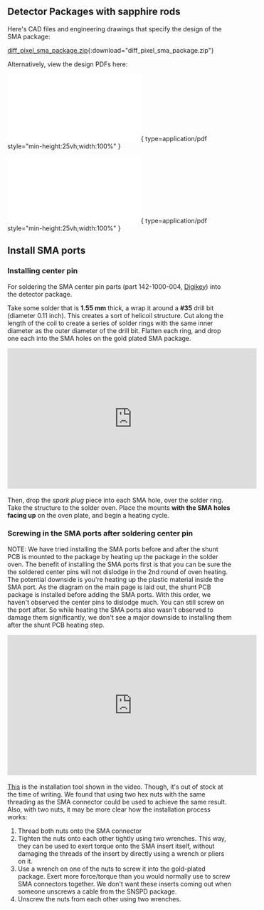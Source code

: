 ## Detector Packages with sapphire rods

Here's CAD files and engineering drawings that specify the design of the SMA package:

[diff_pixel_sma_package.zip](./attachments/diff_pixel_sma_package.zip){:download="diff_pixel_sma_package.zip"}

Alternatively, view the design PDFs here:

![Main package](./attachments/main_package.pdf){ type=application/pdf style="min-height:25vh;width:100%" }

![Cap](./attachments/cap.pdf){ type=application/pdf style="min-height:25vh;width:100%" }

## Install SMA ports

### Installing center pin

For soldering the SMA center pin parts (part 142-1000-004, [Digikey](https://www.digikey.com/en/products/detail/cinch-connectivity-solutions-johnson/142-1000-004/4864611?s=N4IgTCBcDaIIwBYwFo4AYPIwkBdAvkA)) into the detector package.

Take some solder that is **1.55 mm** thick, a wrap it around a **#35** drill bit (diameter 0.11 inch). This creates a sort of helicoil structure. Cut along the length of the coil to create a series of solder rings with the same inner diameter as the outer diameter of the drill bit. Flatten each ring, and drop one each into the SMA holes on the gold plated SMA package.

<iframe width="560" height="315" src="https://www.youtube.com/embed/moFOLqQ5Ais?si=26eJrzLEOWp0P7-Z" title="YouTube video player" frameborder="0" allow="accelerometer; autoplay; clipboard-write; encrypted-media; gyroscope; picture-in-picture; web-share" referrerpolicy="strict-origin-when-cross-origin" allowfullscreen></iframe>

Then, drop the _spark plug_ piece into each SMA hole, over the solder ring. Take the structure to the solder oven. Place the mounts **with the SMA holes facing up** on the oven plate, and begin a heating cycle.

### Screwing in the SMA ports after soldering center pin

NOTE: We have tried installing the SMA ports before and after the shunt PCB is mounted to the package by heating up the package in the solder oven. The benefit of installing the SMA ports first is that you can be sure the the soldered center pins will not dislodge in the 2nd round of oven heating. The potential downside is you're heating up the plastic material inside the SMA port. As the diagram on the main page is laid out, the shunt PCB package is installed before adding the SMA ports. With this order, we haven't observed the center pins to dislodge much. You can still screw on the port after. So while heating the SMA ports also wasn't observed to damage them significantly, we don't see a major downside to installing them after the shunt PCB heating step.

<iframe width="560" height="315" src="https://www.youtube.com/embed/jsAHK2aODkM?si=ksNBcjVCz038-kgO" title="YouTube video player" frameborder="0" allow="accelerometer; autoplay; clipboard-write; encrypted-media; gyroscope; picture-in-picture; web-share" referrerpolicy="strict-origin-when-cross-origin" allowfullscreen></iframe>

[This](https://www.hasco-inc.com/tools/thread-in-install-tool-sma-2-92mm-and-3-5mm/) is the installation tool shown in the video. Though, it's out of stock at the time of writing. We found that using two hex nuts with the same threading as the SMA connector could be used to achieve the same result. Also, with two nuts, it may be more clear how the installation process works:

1. Thread both nuts onto the SMA connector
2. Tighten the nuts onto each other tightly using two wrenches. This way, they can be used to exert torque onto the SMA insert itself, without damaging the threads of the insert by directly using a wrench or pliers on it.
3. Use a wrench on one of the nuts to screw it into the gold-plated package. Exert more force/torque than you would normally use to screw SMA connectors together. We don't want these inserts coming out when someone unscrews a cable from the SNSPD package.
4. Unscrew the nuts from each other using two wrenches.
